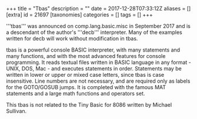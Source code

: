 +++
title = "Tbas"
description = ""
date = 2017-12-28T07:33:12Z
aliases = []
[extra]
id = 21697
[taxonomies]
categories = []
tags = []
+++

'''tbas''' was announced on comp.lang.basic.misc in September 2017 and is a descendant of the author's '''decb''' interpreter. Many of the examples written for decb will work without modification in tbas.

tbas is a powerful console BASIC interpreter, with many statements and many functions, and with the most advanced features for console programming. It reads textual files written in BASIC language in any format - UNIX, DOS, Mac - and executes statements in order. Statements may be written in lower or upper or mixed case letters, since tbas is case insensitive. Line numbers are not necessary, and  are required only as labels for the GOTO/GOSUB jumps. It is completed with the famous MAT statements and a large math functions and operators set.

This tbas is not related to the Tiny Basic for 8086 written by Michael Sullivan.

